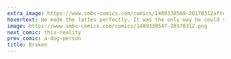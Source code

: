 ```yaml
---
extra_image: https://www.smbc-comics.com/comics/1489330569-20170312after.png
hovertext: He made the lattes perfectly. It was the only way he could say 'I love you.'
image: https://www.smbc-comics.com/comics/1489330547-20170312.png
next_comic: this-reality
prev_comic: a-dog-person
title: Broken
---
```


